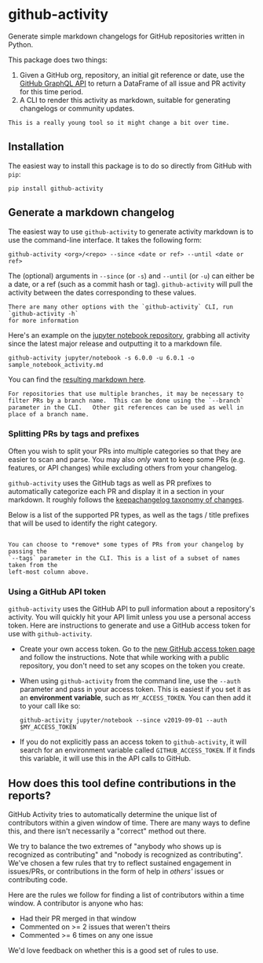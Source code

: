 # github-activity

Generate simple markdown changelogs for GitHub repositories written in Python.

This package does two things:

1. Given a GitHub org, repository, an initial git reference or date, use the
   [GitHub GraphQL API](https://developer.github.com/v4/) to return a DataFrame
   of all issue and PR activity for this time period.
2. A CLI to render this activity as markdown, suitable for generating changelogs or
   community updates.

```{warning}
This is a really young tool so it might change a bit over time.
```

## Installation

The easiest way to install this package is to do so directly from GitHub with `pip`:

```
pip install github-activity
```

## Generate a markdown changelog

The easiest way to use `github-activity` to generate activity markdown is to use
the command-line interface. It takes the following form:

```
github-activity <org>/<repo> --since <date or ref> --until <date or ref>
```

The (optional) arguments in `--since` (or `-s`) and `--until` (or `-u`) can either be
a date, or a ref (such as a commit hash or tag). `github-activity` will pull the activity
between the dates corresponding to these values.

```{margin}
There are many other options with the `github-activity` CLI, run `github-activity -h`
for more information
```

Here's an example on the
[jupyter notebook repository](https://github.com/jupyter/notebook), grabbing all
activity since the latest major release and outputting it to a markdown file.

```
github-activity jupyter/notebook -s 6.0.0 -u 6.0.1 -o sample_notebook_activity.md
```

You can find the [resulting markdown here](sample_notebook_activity).

```{tip}
For repositories that use multiple branches, it may be necessary to filter PRs by a branch name.  This can be done using the `--branch` parameter in the CLI.   Other git references can be used as well in place of a branch name.
```

### Splitting PRs by tags and prefixes

Often you wish to split your PRs into multiple categories so that they are easier
to scan and parse. You may also *only* want to keep some PRs (e.g. features, or API
changes) while excluding others from your changelog.

`github-activity` uses the GitHub tags as well as PR prefixes to automatically
categorize each PR and display it in a section in your markdown. It roughly
follows the [keepachangelog taxonomy of changes](https://keepachangelog.com/en/1.0.0/).

Below is a list of the supported PR types, as well as the tags / title prefixes
that will be used to identify the right category.

```{include} tags_list.txt
```

```{tip}
You can choose to *remove* some types of PRs from your changelog by passing the
`--tags` parameter in the CLI. This is a list of a subset of names taken from the
left-most column above.
```

### Using a GitHub API token

`github-activity` uses the GitHub API to pull information about a repository's activity.
You will quickly hit your API limit unless you use a personal access token. Here are
instructions to generate and use a GitHub access token for use with `github-activity`.

* Create your own access token. Go to the [new GitHub access token page](https://github.com/settings/tokens/new)
  and follow the instructions. Note that while working with a public repository,
  you don't need to set any scopes on the token you create.
* When using `github-activity` from the command line, use the `--auth` parameter and pass
  in your access token. This is easiest if you set it as an **environment variable**,
  such as `MY_ACCESS_TOKEN`. You can then add it to your call like so:

  ```
  github-activity jupyter/notebook --since v2019-09-01 --auth $MY_ACCESS_TOKEN
  ```
* If you do not explicitly pass an access token to `github-activity`, it will search
  for an environment variable called `GITHUB_ACCESS_TOKEN`. If it finds this variable,
  it will use this in the API calls to GitHub.


## How does this tool define contributions in the reports?

GitHub Activity tries to automatically determine the unique list of contributors within
a given window of time. There are many ways to define this, and there isn't necessarily a
"correct" method out there.

We try to balance the two extremes of "anybody who shows up is recognized as contributing"
and "nobody is recognized as contributing". We've chosen a few rules that try to reflect
sustained engagement in issues/PRs, or contributions in the form of help in *others'* issues
or contributing code.

Here are the rules we follow for finding a list of contributors within a time window. A
contributor is anyone who has:

* Had their PR merged in that window
* Commented on >= 2 issues that weren't theirs
* Commented >= 6 times on any one issue

We'd love feedback on whether this is a good set of rules to use.
